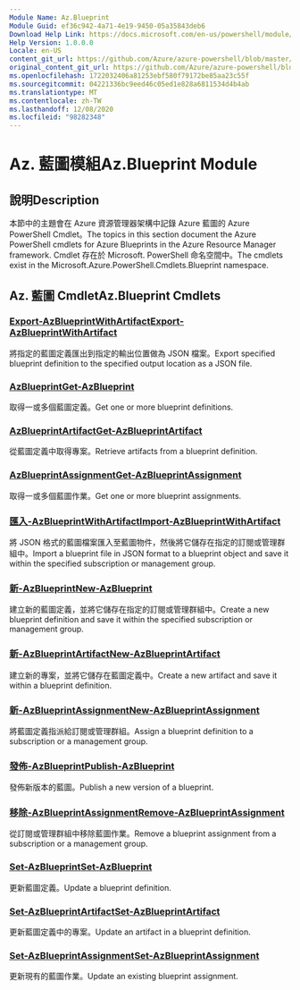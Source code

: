 ```yaml
---
Module Name: Az.Blueprint
Module Guid: ef36c942-4a71-4e19-9450-05a35843deb6
Download Help Link: https://docs.microsoft.com/en-us/powershell/module/az.blueprint
Help Version: 1.0.0.0
Locale: en-US
content_git_url: https://github.com/Azure/azure-powershell/blob/master/src/Blueprint/Blueprint/help/Az.Blueprint.md
original_content_git_url: https://github.com/Azure/azure-powershell/blob/master/src/Blueprint/Blueprint/help/Az.Blueprint.md
ms.openlocfilehash: 1722032406a81253ebf580f79172be85aa23c55f
ms.sourcegitcommit: 04221336bc9eed46c05ed1e828a6811534d4b4ab
ms.translationtype: MT
ms.contentlocale: zh-TW
ms.lasthandoff: 12/08/2020
ms.locfileid: "98282348"
---
```

# <span data-ttu-id="a7fe7-101">Az. 藍圖模組</span><span class="sxs-lookup"><span data-stu-id="a7fe7-101">Az.Blueprint Module</span></span>
## <span data-ttu-id="a7fe7-102">說明</span><span class="sxs-lookup"><span data-stu-id="a7fe7-102">Description</span></span>
<span data-ttu-id="a7fe7-103">本節中的主題會在 Azure 資源管理器架構中記錄 Azure 藍圖的 Azure PowerShell Cmdlet。</span><span class="sxs-lookup"><span data-stu-id="a7fe7-103">The topics in this section document the Azure PowerShell cmdlets for Azure Blueprints in the Azure Resource Manager framework.</span></span> <span data-ttu-id="a7fe7-104">Cmdlet 存在於 Microsoft. PowerShell 命名空間中。</span><span class="sxs-lookup"><span data-stu-id="a7fe7-104">The cmdlets exist in the Microsoft.Azure.PowerShell.Cmdlets.Blueprint namespace.</span></span>

## <span data-ttu-id="a7fe7-105">Az. 藍圖 Cmdlet</span><span class="sxs-lookup"><span data-stu-id="a7fe7-105">Az.Blueprint Cmdlets</span></span>
### [<span data-ttu-id="a7fe7-106">Export-AzBlueprintWithArtifact</span><span class="sxs-lookup"><span data-stu-id="a7fe7-106">Export-AzBlueprintWithArtifact</span></span>](Export-AzBlueprintWithArtifact.md)
<span data-ttu-id="a7fe7-107">將指定的藍圖定義匯出到指定的輸出位置做為 JSON 檔案。</span><span class="sxs-lookup"><span data-stu-id="a7fe7-107">Export specified blueprint definition to the specified output location as a JSON file.</span></span> 

### [<span data-ttu-id="a7fe7-108">AzBlueprint</span><span class="sxs-lookup"><span data-stu-id="a7fe7-108">Get-AzBlueprint</span></span>](Get-AzBlueprint.md)
<span data-ttu-id="a7fe7-109">取得一或多個藍圖定義。</span><span class="sxs-lookup"><span data-stu-id="a7fe7-109">Get one or more blueprint definitions.</span></span>

### [<span data-ttu-id="a7fe7-110">AzBlueprintArtifact</span><span class="sxs-lookup"><span data-stu-id="a7fe7-110">Get-AzBlueprintArtifact</span></span>](Get-AzBlueprintArtifact.md)
<span data-ttu-id="a7fe7-111">從藍圖定義中取得專案。</span><span class="sxs-lookup"><span data-stu-id="a7fe7-111">Retrieve artifacts from a blueprint definition.</span></span>

### [<span data-ttu-id="a7fe7-112">AzBlueprintAssignment</span><span class="sxs-lookup"><span data-stu-id="a7fe7-112">Get-AzBlueprintAssignment</span></span>](Get-AzBlueprintAssignment.md)
<span data-ttu-id="a7fe7-113">取得一或多個藍圖作業。</span><span class="sxs-lookup"><span data-stu-id="a7fe7-113">Get one or more blueprint assignments.</span></span>

### [<span data-ttu-id="a7fe7-114">匯入-AzBlueprintWithArtifact</span><span class="sxs-lookup"><span data-stu-id="a7fe7-114">Import-AzBlueprintWithArtifact</span></span>](Import-AzBlueprintWithArtifact.md)
<span data-ttu-id="a7fe7-115">將 JSON 格式的藍圖檔案匯入至藍圖物件，然後將它儲存在指定的訂閱或管理群組中。</span><span class="sxs-lookup"><span data-stu-id="a7fe7-115">Import a blueprint file in JSON format to a blueprint object and save it within the specified subscription or management group.</span></span>

### [<span data-ttu-id="a7fe7-116">新-AzBlueprint</span><span class="sxs-lookup"><span data-stu-id="a7fe7-116">New-AzBlueprint</span></span>](New-AzBlueprint.md)
<span data-ttu-id="a7fe7-117">建立新的藍圖定義，並將它儲存在指定的訂閱或管理群組中。</span><span class="sxs-lookup"><span data-stu-id="a7fe7-117">Create a new blueprint definition and save it within the specified subscription or management group.</span></span>

### [<span data-ttu-id="a7fe7-118">新-AzBlueprintArtifact</span><span class="sxs-lookup"><span data-stu-id="a7fe7-118">New-AzBlueprintArtifact</span></span>](New-AzBlueprintArtifact.md)
<span data-ttu-id="a7fe7-119">建立新的專案，並將它儲存在藍圖定義中。</span><span class="sxs-lookup"><span data-stu-id="a7fe7-119">Create a new artifact and save it within a blueprint definition.</span></span>

### [<span data-ttu-id="a7fe7-120">新-AzBlueprintAssignment</span><span class="sxs-lookup"><span data-stu-id="a7fe7-120">New-AzBlueprintAssignment</span></span>](New-AzBlueprintAssignment.md)
<span data-ttu-id="a7fe7-121">將藍圖定義指派給訂閱或管理群組。</span><span class="sxs-lookup"><span data-stu-id="a7fe7-121">Assign a blueprint definition to a subscription or a management group.</span></span>

### [<span data-ttu-id="a7fe7-122">發佈-AzBlueprint</span><span class="sxs-lookup"><span data-stu-id="a7fe7-122">Publish-AzBlueprint</span></span>](Publish-AzBlueprint.md)
<span data-ttu-id="a7fe7-123">發佈新版本的藍圖。</span><span class="sxs-lookup"><span data-stu-id="a7fe7-123">Publish a new version of a blueprint.</span></span>

### [<span data-ttu-id="a7fe7-124">移除-AzBlueprintAssignment</span><span class="sxs-lookup"><span data-stu-id="a7fe7-124">Remove-AzBlueprintAssignment</span></span>](Remove-AzBlueprintAssignment.md)
<span data-ttu-id="a7fe7-125">從訂閱或管理群組中移除藍圖作業。</span><span class="sxs-lookup"><span data-stu-id="a7fe7-125">Remove a blueprint assignment from a subscription or a management group.</span></span>

### [<span data-ttu-id="a7fe7-126">Set-AzBlueprint</span><span class="sxs-lookup"><span data-stu-id="a7fe7-126">Set-AzBlueprint</span></span>](Set-AzBlueprint.md)
<span data-ttu-id="a7fe7-127">更新藍圖定義。</span><span class="sxs-lookup"><span data-stu-id="a7fe7-127">Update a blueprint definition.</span></span>

### [<span data-ttu-id="a7fe7-128">Set-AzBlueprintArtifact</span><span class="sxs-lookup"><span data-stu-id="a7fe7-128">Set-AzBlueprintArtifact</span></span>](Set-AzBlueprintArtifact.md)
<span data-ttu-id="a7fe7-129">更新藍圖定義中的專案。</span><span class="sxs-lookup"><span data-stu-id="a7fe7-129">Update an artifact in a blueprint definition.</span></span>

### [<span data-ttu-id="a7fe7-130">Set-AzBlueprintAssignment</span><span class="sxs-lookup"><span data-stu-id="a7fe7-130">Set-AzBlueprintAssignment</span></span>](Set-AzBlueprintAssignment.md)
<span data-ttu-id="a7fe7-131">更新現有的藍圖作業。</span><span class="sxs-lookup"><span data-stu-id="a7fe7-131">Update an existing blueprint assignment.</span></span>

